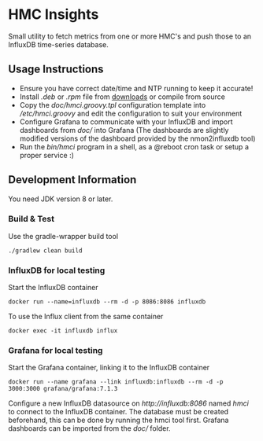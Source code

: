# HMC Insights

Small utility to fetch metrics from one or more HMC's and push those to an InfluxDB time-series database.


## Usage Instructions

- Ensure you have correct date/time and NTP running to keep it accurate!
- Install *.deb* or *.rpm* file from [downloads](https://bitbucket.org/mnellemann/hmci/downloads/) or compile from source
- Copy the *doc/hmci.groovy.tpl* configuration template into */etc/hmci.groovy* and edit the configuration to suit your environment
- Configure Grafana to communicate with your InfluxDB and import dashboards from *doc/* into Grafana (The dashboards are slightly modified versions of the dashboard provided by the nmon2influxdb tool)
- Run the *bin/hmci* program in a shell, as a @reboot cron task or setup a proper service :)



## Development Information

You need JDK version 8 or later.

### Build & Test

Use the gradle-wrapper build tool

    ./gradlew clean build


### InfluxDB for local testing

Start the InfluxDB container

    docker run --name=influxdb --rm -d -p 8086:8086 influxdb

To use the Influx client from the same container

    docker exec -it influxdb influx


### Grafana for local testing

Start the Grafana container, linking it to the InfluxDB container

    docker run --name grafana --link influxdb:influxdb --rm -d -p 3000:3000 grafana/grafana:7.1.3

Configure a new InfluxDB datasource on *http://influxdb:8086* named *hmci* to connect to the InfluxDB container. The database must be created beforehand, this can be done by running the hmci tool first. Grafana dashboards can be imported from the *doc/* folder.
